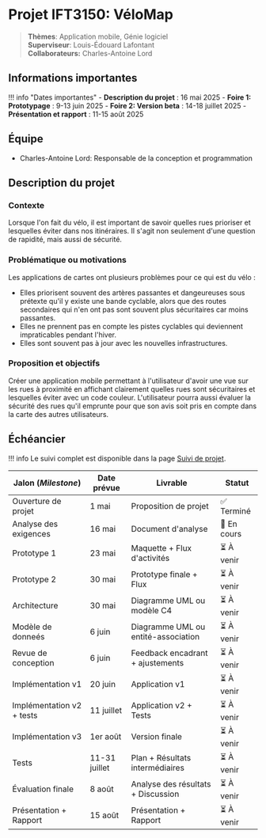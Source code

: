 # Projet IFT3150: VéloMap

> **Thèmes**: Application mobile, Génie logiciel  
> **Superviseur**: Louis-Édouard Lafontant  
> **Collaborateurs:** Charles-Antoine Lord

## Informations importantes

!!! info "Dates importantes"
    - **Description du projet** : 16 mai 2025
    - **Foire 1: Prototypage** : 9-13 juin 2025
    - **Foire 2: Version beta** : 14-18 juillet 2025
    - **Présentation et rapport** : 11-15 août 2025

## Équipe

- Charles-Antoine Lord: Responsable de la conception et programmation

## Description du projet

### Contexte

Lorsque l'on fait du vélo, il est important de savoir quelles rues prioriser et lesquelles éviter dans nos itinéraires. Il s'agit non seulement d'une question de rapidité, mais aussi de sécurité.

### Problématique ou motivations

Les applications de cartes ont plusieurs problèmes pour ce qui est du vélo : 

- Elles priorisent souvent des artères passantes et dangeureuses sous prétexte qu'il y existe une bande cyclable, alors que des routes secondaires qui n'en ont pas sont souvent plus sécuritaires car moins passantes.
- Elles ne prennent pas en compte les pistes cyclables qui deviennent impraticables pendant l'hiver.
- Elles sont souvent pas à jour avec les nouvelles infrastructures.

### Proposition et objectifs

Créer une application mobile permettant à l'utilisateur d'avoir une vue sur les rues à proximité en affichant clairement quelles rues sont sécuritaires et lesquelles éviter avec un code couleur. L'utilisateur pourra aussi évaluer la sécurité des rues qu'il emprunte pour que son avis soit pris en compte dans la carte des autres utilisateurs.

## Échéancier

!!! info
    Le suivi complet est disponible dans la page [Suivi de projet](suivi.md).

| Jalon (*Milestone*)            | Date prévue   | Livrable                            | Statut      |
|--------------------------------|---------------|-------------------------------------|-------------|
| Ouverture de projet            | 1 mai         | Proposition de projet               | ✅ Terminé  |
| Analyse des exigences          | 16 mai        | Document d'analyse                  | 🔄 En cours |
| Prototype 1                    | 23 mai        | Maquette + Flux d'activités         | ⏳ À venir  |
| Prototype 2                    | 30 mai        | Prototype finale + Flux             | ⏳ À venir  |
| Architecture                   | 30 mai        | Diagramme UML ou modèle C4          | ⏳ À venir  |
| Modèle de donneés              | 6 juin        | Diagramme UML ou entité-association | ⏳ À venir  |
| Revue de conception            | 6 juin        | Feedback encadrant + ajustements    | ⏳ À venir  |
| Implémentation v1              | 20 juin       | Application v1                      | ⏳ À venir  |
| Implémentation v2 + tests      | 11 juillet    | Application v2 + Tests              | ⏳ À venir  |
| Implémentation v3              | 1er août      | Version finale                      | ⏳ À venir  |
| Tests                          | 11-31 juillet | Plan + Résultats intermédiaires     | ⏳ À venir  |
| Évaluation finale              | 8 août        | Analyse des résultats + Discussion  | ⏳ À venir  |
| Présentation + Rapport         | 15 août       | Présentation + Rapport              | ⏳ À venir  |
